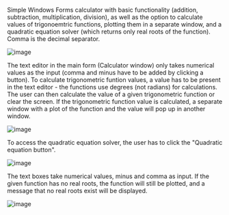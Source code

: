 Simple Windows Forms calculator with basic functionality (addition, subtraction, multiplication, division), as well as the option to calculate values of trigonoemtric functions, plotting them in a separate window, and a quadratic equation solver (which returns only real roots of the function). Comma is the decimal separator.

![image](https://github.com/nuenen313/Calculator/assets/129689130/ff461b38-d1b3-4212-a752-c2e86f56e567)


The text editor in the main form (Calculator window) only takes numerical values as the input (comma and minus have to be added by clicking a button). To calculate trigonometric funtion values, a value has to be present in the text editor - the functions use degrees (not radians) for calculations. The user can then calculate the value of a given trigonometric function or clear the screen. If the trigonometric function value is calculated, a separate window with a plot of the function and the value will pop up in another window. 

![image](https://github.com/nuenen313/Calculator/assets/129689130/4ce5f35f-f81d-4829-8af8-4fa6fd2004af)

To access the quadratic equation solver, the user has to click the "Quadratic equation button". 

![image](https://github.com/nuenen313/Calculator/assets/129689130/e42491f6-b81d-4fab-990b-96c691aab95d)

The text boxes take numerical values, minus and comma as input. If the given function has no real roots, the function will still be plotted, and a message that no real roots exist will be displayed.

![image](https://github.com/nuenen313/Calculator/assets/129689130/0708c5ce-8c2c-4854-8f2a-6f346f616900)

